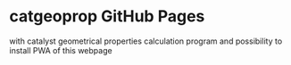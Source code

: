 # catgeoprop GitHub Pages 
with catalyst geometrical properties calculation program and possibility to install PWA of this webpage